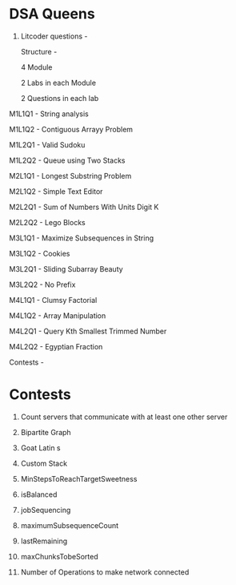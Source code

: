 # DSA Queens

1. Litcoder questions -
   
   Structure -
   
   4 Module
   
   2 Labs in each Module
   
   2 Questions in each lab

   
M1L1Q1 - String analysis

M1L1Q2 - Contiguous Arrayy Problem

M1L2Q1 - Valid Sudoku

M1L2Q2 - Queue using Two Stacks 

M2L1Q1 - Longest Substring Problem

M2L1Q2 - Simple Text Editor 

M2L2Q1 - Sum of Numbers With Units Digit K 

M2L2Q2 - Lego Blocks

M3L1Q1 - Maximize Subsequences in String

M3L1Q2 - Cookies

M3L2Q1 - Sliding Subarray Beauty

M3L2Q2 - No Prefix

M4L1Q1 - Clumsy Factorial

M4L1Q2 - Array Manipulation

M4L2Q1 - Query Kth Smallest Trimmed Number

M4L2Q2 - Egyptian Fraction

Contests - 

# Contests

1. Count servers that communicate with at least one other server

2. Bipartite Graph

3. Goat Latin
s
4. Custom Stack

5. MinStepsToReachTargetSweetness

6. isBalanced

7. jobSequencing

8. maximumSubsequenceCount

9. lastRemaining

10. maxChunksTobeSorted

11. Number of Operations to make network connected




